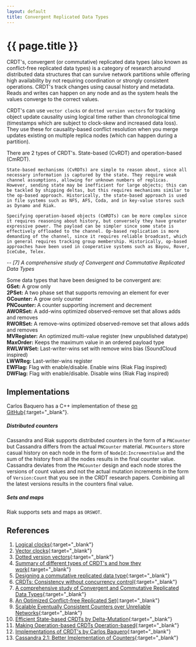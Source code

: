 ```yaml
---
layout: default
title: Convergent Replicated Data Types
---
```


# {{ page.title }}

CRDT's, convergent (or commutative) replicated data types (also known as conflict-free replicated data types) is a category of research around distributed data structures that can survive network partitions while offering high availability by not requiring coordination or strongly consistent operations. CRDT's track changes using causal history and metadata. Reads and writes can happen on any node and as the system heals the values converge to the correct values.

CRDT's can use `vector clocks` or `dotted version vectors` for tracking object update causality using logical time rather than chronological time (timestamps which are subject to clock-skew and increased data loss). They use these for causality-based conflict resolution when you merge updates existing on multiple replica nodes (which can happen during a partition).

There are 2 types of CRDT's. State-based (CvRDT) and operation-based (CmRDT).

```
State-based mechanisms (CvRDTs) are simple to reason about, since all necessary information is captured by the state. They require weak channel assumptions, allowing for unknown numbers of replicas. However, sending state may be inefficient for large objects; this can be tackled by shipping deltas, but this requires mechanisms similar to the op-based approach. Historically, the state-based approach is used in file systems such as NFS, AFS, Coda, and in key-value stores such as Dynamo and Riak.

Specifying operation-based objects (CmRDTs) can be more complex since it requires reasoning about history, but conversely they have greater expressive power. The payload can be simpler since some state is effectively offloaded to the channel. Op-based replication is more demanding of the channel, since it requires reliable broadcast, which in general requires tracking group membership. Historically, op-based approaches have been used in cooperative systems such as Bayou, Rover, IceCube, Telex.
```

-- <cite>[7] A comprehensive study of Convergent and Commutative Replicated Data Types</cite>

Some data types that have been designed to be convergent are:    
**GSet:** A grow only    
**2PSet:** A two phase set that supports removing an element for ever    
**GCounter:** A grow only counter    
**PNCounter:** A counter supporting increment and decrement    
**AWORSet:** A add-wins optimized observed-remove set that allows adds and removes    
**RWORSet:** A remove-wins optimized observed-remove set that allows adds and removes    
**MVRegister:** An optimized multi-value register (new unpublished datatype)    
**MaxOrder:** Keeps the maximum value in an ordered payload type    
**RWLWWSet:** Last-writer-wins set with remove wins bias (SoundCloud inspired)    
**LWWReg:** Last-writer-wins register    
**EWFlag:** Flag with enable/disable. Enable wins (Riak Flag inspired)    
**DWFlag:** Flag with enable/disable. Disable wins (Riak Flag inspired)   

## Implementations
Carlos Baquero has a C++ implementation of these [on GitHub](https://github.com/CBaquero/delta-enabled-crdts){:target="_blank"}.

##### Distributed counters
Cassandra and Riak supports distributed counters in the form of a `PNCounter` but Cassandra differs from the actual `PNCounter` material. `PNCounters` store casual history on each node in the form of `NodeId:IncrementValue` and the sum of the history from all the nodes results in the final counter value. Cassandra deviates from the `PNCounter` design and each node stores the versions of count values and not the actual mutation increments in the form of `Version:Count` that you see in the CRDT research papers. Combining all the latest versions results in the counters final value.

##### Sets and maps
Riak supports sets and maps as `ORSWOT`.

## References
1. [Logical clocks](http://research.microsoft.com/en-us/um/people/lamport/pubs/time-clocks.pdf){:target="_blank"}   
2. [Vector clocks](http://en.wikipedia.org/wiki/Vector_clock){:target="_blank"}    
3. [Dotted version vectors](http://arxiv.org/pdf/1011.5808v1.pdf){:target="_blank"}    
4. [Summary of different types of CRDT's and how they work](https://github.com/pfraze/crdt_notes){:target="_blank"}    
5. [Designing a commutative replicated data type](http://arxiv.org/pdf/0710.1784v1.pdf){:target="_blank"}    
6. [CRDTs: Consistency without concurrency control](http://arxiv.org/pdf/0907.0929v1.pdf){:target="_blank"}    
7. [A comprehensive study of Convergent and Commutative Replicated Data Types](https://hal.inria.fr/inria-00555588/document){:target="_blank"}    
8. [An Optimized Conflict-free Replicated Set](http://arxiv.org/pdf/1210.3368v1.pdf){:target="_blank"}    
9. [Scalable Eventually Consistent Counters over Unreliable Networks](http://arxiv.org/pdf/1307.3207v1.pdf){:target="_blank"}    
10. [Efficient State-based CRDTs by Delta-Mutation](http://arxiv.org/pdf/1410.2803.pdf){:target="_blank"}    
11. [Making Operation-based CRDTs Operation-based](http://haslab.uminho.pt/ashoker/files/opbaseddais14.pdf){:target="_blank"}
12. [Implementations of CRDT's by Carlos Baquero](https://github.com/CBaquero/delta-enabled-crdts){:target="_blank"}    
13. [Cassandra 2.1: Better Implementation of Counters](http://www.datastax.com/dev/blog/whats-new-in-cassandra-2-1-a-better-implementation-of-counters){:target="_blank"}    